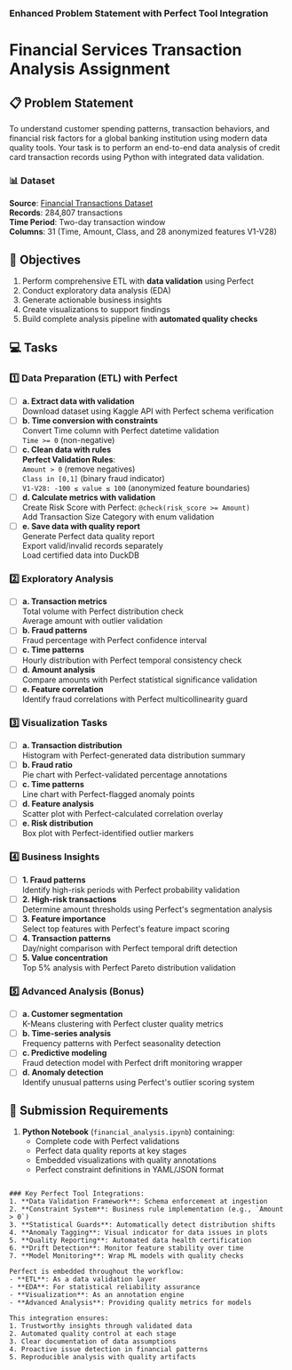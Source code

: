 ### Enhanced Problem Statement with Perfect Tool Integration

# Financial Services Transaction Analysis Assignment

## 📋 Problem Statement
To understand customer spending patterns, transaction behaviors, and financial risk factors for a global banking institution using modern data quality tools. Your task is to perform an end-to-end data analysis of credit card transaction records using Python with integrated data validation.

### 📊 Dataset
**Source**: [Financial Transactions Dataset](https://www.kaggle.com/datasets/mlg-ulb/creditcardfraud)  
**Records**: 284,807 transactions  
**Time Period**: Two-day transaction window  
**Columns**: 31 (Time, Amount, Class, and 28 anonymized features V1-V28)

## 🎯 Objectives
1. Perform comprehensive ETL with **data validation** using Perfect
2. Conduct exploratory data analysis (EDA)
3. Generate actionable business insights
4. Create visualizations to support findings
5. Build complete analysis pipeline with **automated quality checks**

## 💻 Tasks

### 1️⃣ Data Preparation (ETL) with Perfect
- [ ] **a. Extract data with validation**  
  Download dataset using Kaggle API with Perfect schema verification
- [ ] **b. Time conversion with constraints**  
  Convert Time column with Perfect datetime validation  
  `Time >= 0` (non-negative)
- [ ] **c. Clean data with rules**  
  **Perfect Validation Rules**:  
  `Amount > 0` (remove negatives)  
  `Class in [0,1]` (binary fraud indicator)  
  `V1-V28: -100 ≤ value ≤ 100` (anonymized feature boundaries)
- [ ] **d. Calculate metrics with validation**  
  Create Risk Score with Perfect: `@check(risk_score >= Amount)`  
  Add Transaction Size Category with enum validation
- [ ] **e. Save data with quality report**  
  Generate Perfect data quality report  
  Export valid/invalid records separately  
  Load certified data into DuckDB

### 2️⃣ Exploratory Analysis
- [ ] **a. Transaction metrics**  
  Total volume with Perfect distribution check  
  Average amount with outlier validation
- [ ] **b. Fraud patterns**  
  Fraud percentage with Perfect confidence interval
- [ ] **c. Time patterns**  
  Hourly distribution with Perfect temporal consistency check
- [ ] **d. Amount analysis**  
  Compare amounts with Perfect statistical significance validation
- [ ] **e. Feature correlation**  
  Identify fraud correlations with Perfect multicollinearity guard

### 3️⃣ Visualization Tasks
- [ ] **a. Transaction distribution**  
  Histogram with Perfect-generated data distribution summary
- [ ] **b. Fraud ratio**  
  Pie chart with Perfect-validated percentage annotations
- [ ] **c. Time patterns**  
  Line chart with Perfect-flagged anomaly points
- [ ] **d. Feature analysis**  
  Scatter plot with Perfect-calculated correlation overlay
- [ ] **e. Risk distribution**  
  Box plot with Perfect-identified outlier markers

### 4️⃣ Business Insights
- [ ] **1. Fraud patterns**  
  Identify high-risk periods with Perfect probability validation
- [ ] **2. High-risk transactions**  
  Determine amount thresholds using Perfect's segmentation analysis
- [ ] **3. Feature importance**  
  Select top features with Perfect's feature impact scoring
- [ ] **4. Transaction patterns**  
  Day/night comparison with Perfect temporal drift detection
- [ ] **5. Value concentration**  
  Top 5% analysis with Perfect Pareto distribution validation

### 5️⃣ Advanced Analysis (Bonus)
- [ ] **a. Customer segmentation**  
  K-Means clustering with Perfect cluster quality metrics
- [ ] **b. Time-series analysis**  
  Frequency patterns with Perfect seasonality detection
- [ ] **c. Predictive modeling**  
  Fraud detection model with Perfect drift monitoring wrapper
- [ ] **d. Anomaly detection**  
  Identify unusual patterns using Perfect's outlier scoring system

## 📂 Submission Requirements
1. **Python Notebook** (`financial_analysis.ipynb`) containing:
   - Complete code with Perfect validations
   - Perfect data quality reports at key stages
   - Embedded visualizations with quality annotations
   - Perfect constraint definitions in YAML/JSON format
```

### Key Perfect Tool Integrations:
1. **Data Validation Framework**: Schema enforcement at ingestion
2. **Constraint System**: Business rule implementation (e.g., `Amount > 0`)
3. **Statistical Guards**: Automatically detect distribution shifts
4. **Anomaly Tagging**: Visual indicator for data issues in plots
5. **Quality Reporting**: Automated data health certification
6. **Drift Detection**: Monitor feature stability over time
7. **Model Monitoring**: Wrap ML models with quality checks

Perfect is embedded throughout the workflow:
- **ETL**: As a data validation layer
- **EDA**: For statistical reliability assurance
- **Visualization**: As an annotation engine
- **Advanced Analysis**: Providing quality metrics for models

This integration ensures:
1. Trustworthy insights through validated data
2. Automated quality control at each stage
3. Clear documentation of data assumptions
4. Proactive issue detection in financial patterns
5. Reproducible analysis with quality artifacts
